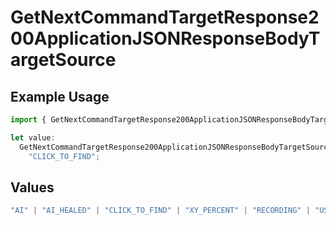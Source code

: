 # GetNextCommandTargetResponse200ApplicationJSONResponseBodyTargetSource

## Example Usage

```typescript
import { GetNextCommandTargetResponse200ApplicationJSONResponseBodyTargetSource } from "momentic/models/operations";

let value:
  GetNextCommandTargetResponse200ApplicationJSONResponseBodyTargetSource =
    "CLICK_TO_FIND";
```

## Values

```typescript
"AI" | "AI_HEALED" | "CLICK_TO_FIND" | "XY_PERCENT" | "RECORDING" | "USER_CSS_SELECTOR"
```
